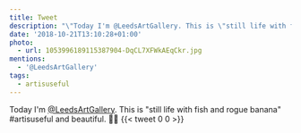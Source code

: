 ```yaml
---
title: Tweet
description: "\"Today I'm @LeedsArtGallery. This is \"still life with fish and rogue banana\" #artisuseful and beautiful. \U0001F914\U0001F61C \""
date: '2018-10-21T13:10:28+01:00'
photo:
  - url: 1053996189115387904-DqCL7XFWkAEqCkr.jpg
mentions:
  - '@LeedsArtGallery'
tags:
  - artisuseful
---
```

Today I'm [@LeedsArtGallery](https://twitter.com/@LeedsArtGallery). This is "still life with fish and rogue banana" #artisuseful and beautiful. 🤔😜 
      {{< tweet 0 0 >}}
    
